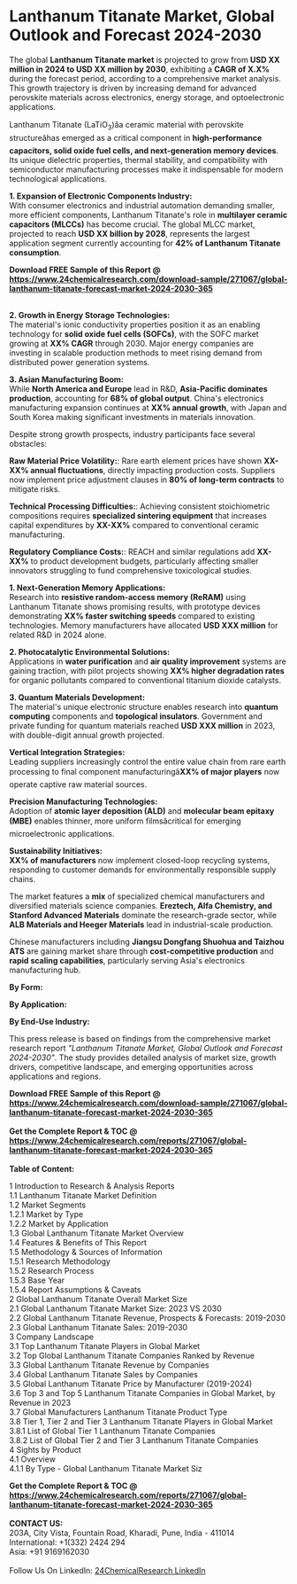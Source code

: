 <h1>Lanthanum Titanate Market, Global Outlook and Forecast 2024-2030</h1><p>The global <strong>Lanthanum Titanate market</strong> is projected to grow from <strong>USD XX million in 2024 to USD XX million by 2030</strong>, exhibiting a <strong>CAGR of X.X%</strong> during the forecast period, according to a comprehensive market analysis. This growth trajectory is driven by increasing demand for advanced perovskite materials across electronics, energy storage, and optoelectronic applications.</p><p>Lanthanum Titanate (LaTiO<sub>3</sub>)âa ceramic material with perovskite structureâhas emerged as a critical component in <strong>high-performance capacitors, solid oxide fuel cells, and next-generation memory devices</strong>. Its unique dielectric properties, thermal stability, and compatibility with semiconductor manufacturing processes make it indispensable for modern technological applications.</p><p><strong>1. Expansion of Electronic Components Industry:</strong><br>
With consumer electronics and industrial automation demanding smaller, more efficient components, Lanthanum Titanate's role in <strong>multilayer ceramic capacitors (MLCCs)</strong> has become crucial. The global MLCC market, projected to reach <strong>USD XX billion by 2028</strong>, represents the largest application segment currently accounting for <strong>42% of Lanthanum Titanate consumption</strong>.</p><div><b>Download FREE Sample of this Report @ 
            <a href="https://www.24chemicalresearch.com/download-sample/271067/global-lanthanum-titanate-forecast-market-2024-2030-365">
            https://www.24chemicalresearch.com/download-sample/271067/global-lanthanum-titanate-forecast-market-2024-2030-365</a></b></div><br><p><strong>2. Growth in Energy Storage Technologies:</strong><br>
The material's ionic conductivity properties position it as an enabling technology for <strong>solid oxide fuel cells (SOFCs)</strong>, with the SOFC market growing at <strong>XX% CAGR</strong> through 2030. Major energy companies are investing in scalable production methods to meet rising demand from distributed power generation systems.</p><p><strong>3. Asian Manufacturing Boom:</strong><br>
While <strong>North America and Europe</strong> lead in R&amp;D, <strong>Asia-Pacific dominates production</strong>, accounting for <strong>68% of global output</strong>. China's electronics manufacturing expansion continues at <strong>XX% annual growth</strong>, with Japan and South Korea making significant investments in materials innovation.</p><p>Despite strong growth prospects, industry participants face several obstacles:</p><p><strong>Raw Material Price Volatility:</strong>: Rare earth element prices have shown <strong>XX-XX% annual fluctuations</strong>, directly impacting production costs. Suppliers now implement price adjustment clauses in <strong>80% of long-term contracts</strong> to mitigate risks.</p><p><strong>Technical Processing Difficulties:</strong>: Achieving consistent stoichiometric compositions requires <strong>specialized sintering equipment</strong> that increases capital expenditures by <strong>XX-XX%</strong> compared to conventional ceramic manufacturing.</p><p><strong>Regulatory Compliance Costs:</strong>: REACH and similar regulations add <strong>XX-XX%</strong> to product development budgets, particularly affecting smaller innovators struggling to fund comprehensive toxicological studies.</p><p><strong>1. Next-Generation Memory Applications:</strong><br>
Research into <strong>resistive random-access memory (ReRAM)</strong> using Lanthanum Titanate shows promising results, with prototype devices demonstrating <strong>XX% faster switching speeds</strong> compared to existing technologies. Memory manufacturers have allocated <strong>USD XXX million</strong> for related R&amp;D in 2024 alone.</p><p><strong>2. Photocatalytic Environmental Solutions:</strong><br>
Applications in <strong>water purification</strong> and <strong>air quality improvement</strong> systems are gaining traction, with pilot projects showing <strong>XX% higher degradation rates</strong> for organic pollutants compared to conventional titanium dioxide catalysts.</p><p><strong>3. Quantum Materials Development:</strong><br>
The material's unique electronic structure enables research into <strong>quantum computing</strong> components and <strong>topological insulators</strong>. Government and private funding for quantum materials reached <strong>USD XXX million</strong> in 2023, with double-digit annual growth projected.</p><p><strong>Vertical Integration Strategies:</strong><br>
    Leading suppliers increasingly control the entire value chain from rare earth processing to final component manufacturingâ<strong>XX% of major players</strong> now operate captive raw material sources.</p><p><strong>Precision Manufacturing Technologies:</strong><br>
    Adoption of <strong>atomic layer deposition (ALD)</strong> and <strong>molecular beam epitaxy (MBE)</strong> enables thinner, more uniform filmsâcritical for emerging microelectronic applications.</p><p><strong>Sustainability Initiatives:</strong><br>
    <strong>XX% of manufacturers</strong> now implement closed-loop recycling systems, responding to customer demands for environmentally responsible supply chains.</p><p>The market features a <strong>mix</strong> of specialized chemical manufacturers and diversified materials science companies. <strong>Ereztech, Alfa Chemistry, and Stanford Advanced Materials</strong> dominate the research-grade sector, while <strong>ALB Materials and Heeger Materials</strong> lead in industrial-scale production.</p><p>Chinese manufacturers including <strong>Jiangsu Dongfang Shuohua and Taizhou ATS</strong> are gaining market share through <strong>cost-competitive production</strong> and <strong>rapid scaling capabilities</strong>, particularly serving Asia's electronics manufacturing hub.</p><p><strong>By Form:</strong></p><p><strong>By Application:</strong></p><p><strong>By End-Use Industry:</strong></p><p>This press release is based on findings from the comprehensive market research report <em>"Lanthanum Titanate Market, Global Outlook and Forecast 2024-2030"</em>. The study provides detailed analysis of market size, growth drivers, competitive landscape, and emerging opportunities across applications and regions.</p><div><b>Download FREE Sample of this Report @ 
            <a href="https://www.24chemicalresearch.com/download-sample/271067/global-lanthanum-titanate-forecast-market-2024-2030-365">
            https://www.24chemicalresearch.com/download-sample/271067/global-lanthanum-titanate-forecast-market-2024-2030-365</a></b></div><br><div><b>Get the Complete Report & TOC @ 
            <a href="https://www.24chemicalresearch.com/reports/271067/global-lanthanum-titanate-forecast-market-2024-2030-365">
            https://www.24chemicalresearch.com/reports/271067/global-lanthanum-titanate-forecast-market-2024-2030-365</a></b></div><br>
            <b>Table of Content:</b><p>1 Introduction to Research & Analysis Reports<br />
    1.1 Lanthanum Titanate Market Definition<br />
    1.2 Market Segments<br />
        1.2.1 Market by Type<br />
        1.2.2 Market by Application<br />
    1.3 Global Lanthanum Titanate Market Overview<br />
    1.4 Features & Benefits of This Report<br />
    1.5 Methodology & Sources of Information<br />
        1.5.1 Research Methodology<br />
        1.5.2 Research Process<br />
        1.5.3 Base Year<br />
        1.5.4 Report Assumptions & Caveats<br />
2 Global Lanthanum Titanate Overall Market Size<br />
    2.1 Global Lanthanum Titanate Market Size: 2023 VS 2030<br />
    2.2 Global Lanthanum Titanate Revenue, Prospects & Forecasts: 2019-2030<br />
    2.3 Global Lanthanum Titanate Sales: 2019-2030<br />
3 Company Landscape<br />
    3.1 Top Lanthanum Titanate Players in Global Market<br />
    3.2 Top Global Lanthanum Titanate Companies Ranked by Revenue<br />
    3.3 Global Lanthanum Titanate Revenue by Companies<br />
    3.4 Global Lanthanum Titanate Sales by Companies<br />
    3.5 Global Lanthanum Titanate Price by Manufacturer (2019-2024)<br />
    3.6 Top 3 and Top 5 Lanthanum Titanate Companies in Global Market, by Revenue in 2023<br />
    3.7 Global Manufacturers Lanthanum Titanate Product Type<br />
    3.8 Tier 1, Tier 2 and Tier 3 Lanthanum Titanate Players in Global Market<br />
        3.8.1 List of Global Tier 1 Lanthanum Titanate Companies<br />
        3.8.2 List of Global Tier 2 and Tier 3 Lanthanum Titanate Companies<br />
4 Sights by Product<br />
    4.1 Overview<br />
        4.1.1 By Type - Global Lanthanum Titanate Market Siz</p><div><b>Get the Complete Report & TOC @ 
            <a href="https://www.24chemicalresearch.com/reports/271067/global-lanthanum-titanate-forecast-market-2024-2030-365">
            https://www.24chemicalresearch.com/reports/271067/global-lanthanum-titanate-forecast-market-2024-2030-365</a></b></div><br><b>CONTACT US:</b><br>
            203A, City Vista, Fountain Road, Kharadi, Pune, India - 411014<br>
            International: +1(332) 2424 294<br>
            Asia: +91 9169162030 <br><br>
            Follow Us On LinkedIn: <a href="https://www.linkedin.com/company/24chemicalresearch/">24ChemicalResearch LinkedIn</a>
